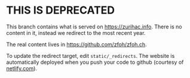 # THIS IS DEPRECATED

This branch contains what is served on https://zurihac.info. There is no content in it, instead we redirect to the most recent year.

The real content lives in <https://github.com/zfoh/zfoh.ch>.

To update the redirect target, edit `static/_redirects`. The website is automatically deployed when you push your code to github (courtesy of [netlify.com](https://netlify.com)).
